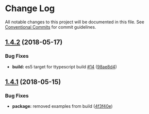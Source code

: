 # Change Log

All notable changes to this project will be documented in this file.
See [Conventional Commits](https://conventionalcommits.org) for commit guidelines.

<a name="1.4.2"></a>
## [1.4.2](https://github.com/cevek/ttypescript/compare/v1.4.1...v1.4.2) (2018-05-17)


### Bug Fixes

* **build:** es5 target for ttypescript build [#14](https://github.com/cevek/ttypescript/issues/14) ([98ae8d4](https://github.com/cevek/ttypescript/commit/98ae8d4))




<a name="1.4.1"></a>
## [1.4.1](https://github.com/cevek/ttypescript/compare/v1.4.0...v1.4.1) (2018-05-15)


### Bug Fixes

* **package:** removed examples from build ([4f3f40e](https://github.com/cevek/ttypescript/commit/4f3f40e))
